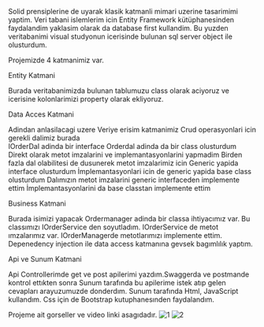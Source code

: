 Solid prensiplerine de uyarak klasik katmanli mimari uzerine tasarimimi yaptim.
Veri tabani islemlerim icin Entity Framework kütüphanesinden faydalandim yaklasim olarak da database first kullandim.
Bu yuzden veritabanimi visual studyonun icerisinde bulunan sql server object ile olusturdum.

Projemizde 4 katmanimiz var.

Entity Katmani

Burada veritabanimizda bulunan tablumuzu class olarak aciyoruz ve icerisine kolonlarimizi property olarak ekliyoruz.


Data Acces Katmani

Adindan anlasilacagi uzere Veriye erisim katmanimiz
Crud operasyonlari icin gerekli dalimiz burada  
IOrderDal adinda bir interface
Orderdal adinda da bir class olusturdum
Direkt olarak metot imzalarini ve implemantasyonlarini yapmadim 
Birden fazla dal olabilitesi de dusunerek metot imzalarimiz icin Generic yapida interface olusturdum 
İmplemantasyonlari icin de generic yapida base class olusturdum
Dalımızın metot imzalarini generic interfaceden implemente ettim
İmplemantasyonlarini da base classtan implemente ettim

Business Katmani 

Burada isimizi yapacak Ordermanager adinda bir classa ihtiyacımız var. Bu classımızı IOrderService den soyutladım.
IOrderService de metot ımzalarımız var.
IOrderManagerde metotlarımızı implemente ettim.
Depenedency injection ile data access katmanına gevsek bagımlılık yaptım.

Api ve Sunum Katmani

Api Controllerimde get ve post apilerimi yazdım.Swaggerda ve postmande kontrol ettıkten sonra
Sunum tarafında bu apilerime istek atıp gelen cevapları arayuzumuzde donderdım.
Sunum tarafında Html, JavaScript kullandım.
Css için de Bootstrap kutuphanesınden faydalandım.

Projeme ait gorseller ve video linki asagıdadır.
![1](https://user-images.githubusercontent.com/106724879/190357145-e0c1af77-311c-4c1f-ae30-cca316575897.png)
![2](https://user-images.githubusercontent.com/106724879/190358421-b469ac64-9fd9-4a83-b083-f3a8cef966b5.png)
